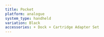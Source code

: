 ```yaml
---
title: Pocket
platform: analogue
system_type: handheld
variation: Black
accessories: + Dock + Cartridge Adapter Set
---
```

